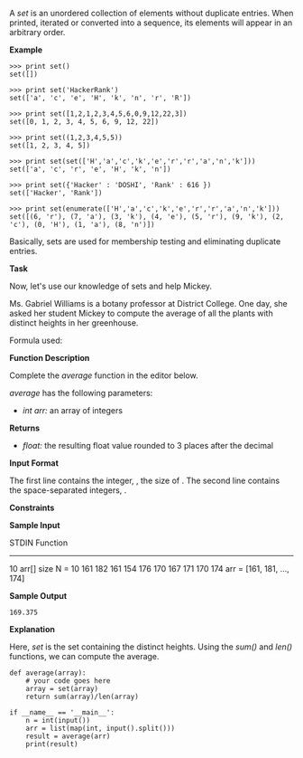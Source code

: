 A *set* is an unordered collection of elements without duplicate entries.
When printed, iterated or converted into a sequence, its elements will appear in an arbitrary order.

**Example**

```
>>> print set()
set([])

>>> print set('HackerRank')
set(['a', 'c', 'e', 'H', 'k', 'n', 'r', 'R'])

>>> print set([1,2,1,2,3,4,5,6,0,9,12,22,3])
set([0, 1, 2, 3, 4, 5, 6, 9, 12, 22])

>>> print set((1,2,3,4,5,5))
set([1, 2, 3, 4, 5])

>>> print set(set(['H','a','c','k','e','r','r','a','n','k']))
set(['a', 'c', 'r', 'e', 'H', 'k', 'n'])

>>> print set({'Hacker' : 'DOSHI', 'Rank' : 616 })
set(['Hacker', 'Rank'])

>>> print set(enumerate(['H','a','c','k','e','r','r','a','n','k']))
set([(6, 'r'), (7, 'a'), (3, 'k'), (4, 'e'), (5, 'r'), (9, 'k'), (2, 'c'), (0, 'H'), (1, 'a'), (8, 'n')])

```

Basically, sets are used for membership testing and eliminating duplicate entries.

**Task**

Now, let's use our knowledge of sets and help Mickey.

Ms. Gabriel Williams is a botany professor at District College. One day, she asked her student Mickey to compute the average of all the plants with distinct heights in her greenhouse.

Formula used:

**Function Description**

Complete the *average* function in the editor below.

*average* has the following parameters:

*   *int arr:* an array of integers

**Returns**

*   *float:* the resulting float value rounded to 3 places after the decimal

**Input Format**

The first line contains the integer, , the size of .
The second line contains the space-separated integers, .

**Constraints**

**Sample Input**

STDIN                                       Function
-----                                       --------
10                                          arr\[\] size N = 10
161 182 161 154 176 170 167 171 170 174     arr = \[161, 181, ..., 174\]

**Sample Output**

```
169.375

```

**Explanation**

Here, *set*  is the set containing the distinct heights. Using the *sum()* and *len()* functions, we can compute the average.
```
def average(array):
    # your code goes here
    array = set(array)
    return sum(array)/len(array)
    
if __name__ == '__main__':
    n = int(input())
    arr = list(map(int, input().split()))
    result = average(arr)
    print(result)
```
